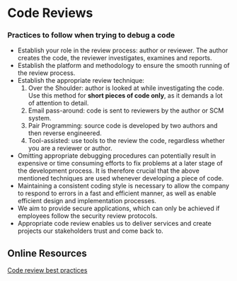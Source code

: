 # Code Reviews
### Practices to follow when trying to debug a code
- Establish your role in the review process: author or reviewer. The author creates the code, the reviewer investigates, examines and reports.
- Establish the platform and methodology to ensure the smooth running of the review process.
- Establish the appropriate review technique: 
  1. Over the Shoulder: author is looked at while investigating the code. Use this method for **short pieces of code only**, as it demands a lot of attention to detail.
  2. Email pass-around: code is sent to reviewers by the author or SCM system.
  3. Pair Programming: source code is developed by two authors and then reverse engineered. 
  4. Tool-assisted: use tools to the review the code, regardless whether you are a reviewer or author.
- Omitting appropriate debugging procedures can potentially result in expensive or time consuming efforts to fix problems at a later stage of the development process. It is therefore crucial that the above mentioned techniques are used whenever developing a piece of code.
- Maintaining a consistent coding style is necessary to allow the company to respond to errors in a fast and efficient manner, as well as enable efficient design and implementation processes.
- We aim to provide secure applications, which can only be achieved if employees follow the security review protocols.
- Appropriate code review enables us to deliver services and create projects our stakeholders trust and come back to. 


## Online Resources
[Code review best practices](https://medium.com/cuelogic-technologies/code-review-process-best-practices-3eeecab26ded)
